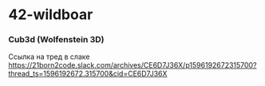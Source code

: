 # 42-wildboar

### Cub3d (Wolfenstein 3D)

Ссылка на тред в слаке <https://21born2code.slack.com/archives/CE6D7J36X/p1596192672315700?thread_ts=1596192672.315700&cid=CE6D7J36X>

